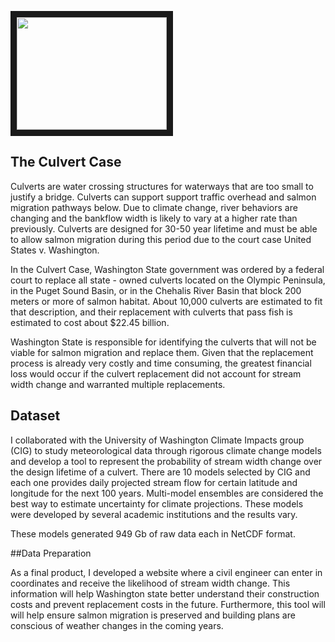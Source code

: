 
<img src="http://img.youtube.com/vi/WMcGYdezf7E/0.jpg" 
 width="240" height="180" border="10" />

## The Culvert Case 

Culverts are water crossing structures for waterways that are too small to justify a bridge. 
Culverts can support support traffic overhead and salmon migration pathways below.  Due to climate change, river behaviors are 
changing and the bankflow width is likely to vary at a higher rate than previously. Culverts are designed for 30-50 year lifetime 
and must be able to allow salmon migration during this period due to the court case United States v. Washington.

In the Culvert Case, Washington State government was ordered by a federal court to replace all state - owned culverts located on 
the Olympic Peninsula, in the Puget Sound Basin, or in the Chehalis River Basin that block 200 meters or more of salmon habitat. 
About 10,000 culverts are estimated to fit that description, and their replacement with culverts that pass fish is estimated to 
cost about $22.45 billion.

Washington State is responsible for identifying the culverts that will not be viable for salmon migration and replace them. Given that 
the replacement process is already very costly and time consuming, the greatest financial loss would occur if the culvert replacement 
did not account for stream width change and warranted multiple replacements. 


## Dataset 

I collaborated with the University of Washington Climate Impacts group (CIG) to study meteorological data through rigorous climate change models and develop a tool to represent the probability of stream width change over the design lifetime of a culvert. There are 10 models selected by CIG and each one provides daily projected stream flow for certain latitude and longitude for the next 100 years. Multi-model ensembles are considered the best way to estimate uncertainty for climate projections. These models were developed by several academic institutions and the results vary.

These models generated 949 Gb of raw data each in NetCDF format. 

##Data Preparation 



As a final product, I developed a website where a civil engineer can enter in coordinates and receive the likelihood of stream width change. This information will help Washington state better understand their construction costs and prevent replacement costs in the future. Furthermore, this tool will will help ensure salmon migration is preserved and building plans are conscious of weather changes in the coming years. 







